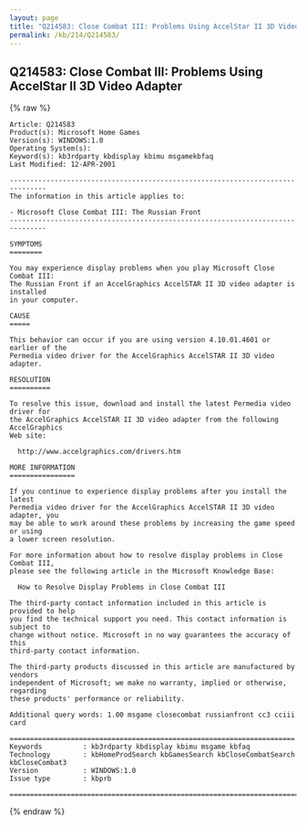 ```yaml
---
layout: page
title: "Q214583: Close Combat III: Problems Using AccelStar II 3D Video Adapter"
permalink: /kb/214/Q214583/
---
```


## Q214583: Close Combat III: Problems Using AccelStar II 3D Video Adapter

{% raw %}

	Article: Q214583
	Product(s): Microsoft Home Games
	Version(s): WINDOWS:1.0
	Operating System(s): 
	Keyword(s): kb3rdparty kbdisplay kbimu msgamekbfaq
	Last Modified: 12-APR-2001
	
	-------------------------------------------------------------------------------
	The information in this article applies to:
	
	- Microsoft Close Combat III: The Russian Front 
	-------------------------------------------------------------------------------
	
	SYMPTOMS
	========
	
	You may experience display problems when you play Microsoft Close Combat III:
	The Russian Front if an AccelGraphics AccelSTAR II 3D video adapter is installed
	in your computer.
	
	CAUSE
	=====
	
	This behavior can occur if you are using version 4.10.01.4601 or earlier of the
	Permedia video driver for the AccelGraphics AccelSTAR II 3D video adapter.
	
	RESOLUTION
	==========
	
	To resolve this issue, download and install the latest Permedia video driver for
	the AccelGraphics AccelSTAR II 3D video adapter from the following AccelGraphics
	Web site:
	
	  http://www.accelgraphics.com/drivers.htm
	
	MORE INFORMATION
	================
	
	If you continue to experience display problems after you install the latest
	Permedia video driver for the AccelGraphics AccelSTAR II 3D video adapter, you
	may be able to work around these problems by increasing the game speed or using
	a lower screen resolution.
	
	For more information about how to resolve display problems in Close Combat III,
	please see the following article in the Microsoft Knowledge Base:
	
	  How to Resolve Display Problems in Close Combat III
	
	The third-party contact information included in this article is provided to help
	you find the technical support you need. This contact information is subject to
	change without notice. Microsoft in no way guarantees the accuracy of this
	third-party contact information.
	
	The third-party products discussed in this article are manufactured by vendors
	independent of Microsoft; we make no warranty, implied or otherwise, regarding
	these products' performance or reliability.
	
	Additional query words: 1.00 msgame closecombat russianfront cc3 cciii card
	
	======================================================================
	Keywords          : kb3rdparty kbdisplay kbimu msgame kbfaq
	Technology        : kbHomeProdSearch kbGamesSearch kbCloseCombatSearch kbCloseCombat3
	Version           : WINDOWS:1.0
	Issue type        : kbprb
	
	=============================================================================
	

{% endraw %}
